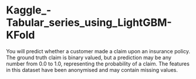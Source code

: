 # Kaggle_-Tabular_series_using_LightGBM-KFold
 You will predict whether a customer made a claim upon an insurance policy. The ground truth claim is binary valued, but a prediction may be any number from 0.0 to 1.0, representing the probability of a claim. The features in this dataset have been anonymised and may contain missing values.
